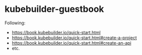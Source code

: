 # kubebuilder-guestbook

Following:
- https://book.kubebuilder.io/quick-start.html
- https://book.kubebuilder.io/quick-start.html#create-a-project
- https://book.kubebuilder.io/quick-start.html#create-an-api
- etc.



